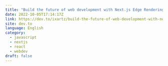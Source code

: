 ```yaml
---
title: "Build the future of web development with Next.js Edge Rendering and globally distributed database"
date: 2022-10-05T17:14:17Z
link: https://dev.to/ixartz/build-the-future-of-web-development-with-nextjs-edge-rendering-and-globally-distributed-database-8o6?utm_medium=RSS&utm_source=news.12bit.vn
site: dev.to
language: English
category:
  - javascript
  - nextjs
  - react
  - webdev
draft: false
---
```

